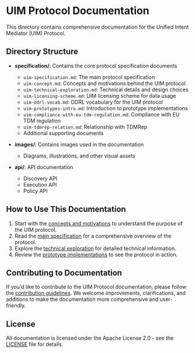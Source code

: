 # UIM Protocol Documentation

This directory contains comprehensive documentation for the Unified Intent Mediator (UIM) Protocol.

## Directory Structure

- **specification/**: Contains the core protocol specification documents
  - `uim-specification.md`: The main protocol specification
  - `uim-concept.md`: Concepts and motivations behind the UIM protocol
  - `uim-technical-exploration.md`: Technical details and design choices
  - `uim-licensing-scheme.md`: UIM licensing scheme for data usage
  - `uim-odrl-vocab.md`: ODRL vocabulary for the UIM protocol
  - `uim-prototypes-intro.md`: Introduction to prototype implementations
  - `uim-compliance-with-eu-tdm-regulation.md`: Compliance with EU TDM regulation
  - `uim-tdmrep-relation.md`: Relationship with TDMRep
  - Additional supporting documents

- **images/**: Contains images used in the documentation
  - Diagrams, illustrations, and other visual assets

- **api/**: API documentation
  - Discovery API
  - Execution API
  - Policy API

## How to Use This Documentation

1. Start with the [concepts and motivations](specification/uim-concept.md) to understand the purpose of the UIM protocol.
2. Read the [main specification](specification/uim-specification.md) for a comprehensive overview of the protocol.
3. Explore the [technical exploration](specification/uim-technical-exploration.md) for detailed technical information.
4. Review the [prototype implementations](../implementations/) to see the protocol in action.

## Contributing to Documentation

If you'd like to contribute to the UIM Protocol documentation, please follow the [contribution guidelines](../CONTRIBUTING.md). We welcome improvements, clarifications, and additions to make the documentation more comprehensive and user-friendly.

## License

All documentation is licensed under the Apache License 2.0 - see the [LICENSE](../LICENSE) file for details.
